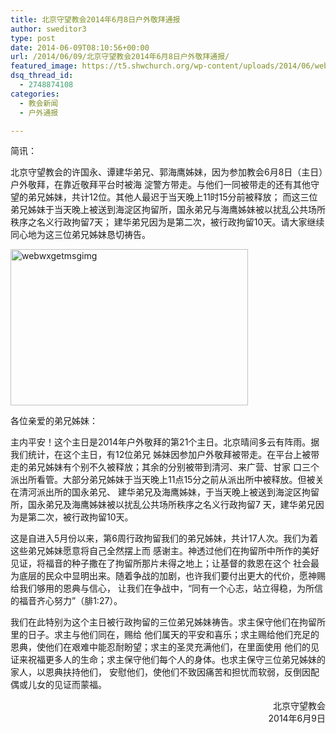 ```yaml
---
title: 北京守望教会2014年6月8日户外敬拜通报
author: sweditor3
type: post
date: 2014-06-09T08:10:56+00:00
url: /2014/06/09/北京守望教会2014年6月8日户外敬拜通报/
featured_image: https://t5.shwchurch.org/wp-content/uploads/2014/06/webwxgetmsgimg.jpg
dsq_thread_id:
  - 2748874108
categories:
  - 教会新闻
  - 户外通报

---
```

简讯：

北京守望教会的许国永、谭建华弟兄、郭海鹰姊妹，因为参加教会6月8日（主日）户外敬拜，在靠近敬拜平台时被海 淀警方带走。与他们一同被带走的还有其他守望的弟兄姊妹，共计12位。其他人最迟于当天晚上11时15分前被释放； 而这三位弟兄姊妹于当天晚上被送到海淀区拘留所，国永弟兄与海鹰姊妹被以扰乱公共场所秩序之名义行政拘留7天； 建华弟兄因为是第二次，被行政拘留10天。请大家继续同心地为这三位弟兄姊妹恳切祷告。

<!--more-->

[<img class="aligncenter size-full wp-image-11163" src="http://t5.shwchurch.org/wp-content/uploads/2014/06/webwxgetmsgimg.jpg" alt="webwxgetmsgimg" width="380" height="250" />][1]

各位亲爱的弟兄姊妹：

主内平安！这个主日是2014年户外敬拜的第21个主日。北京晴间多云有阵雨。据我们统计，在这个主日，有12位弟兄 姊妹因参加户外敬拜被带走。在平台上被带走的弟兄姊妹有个别不久被释放；其余的分别被带到清河、来广营、甘家 口三个派出所看管。大部分弟兄姊妹于当天晚上11点15分之前从派出所中被释放。但被关在清河派出所的国永弟兄、 建华弟兄及海鹰姊妹，于当天晚上被送到海淀区拘留所，国永弟兄及海鹰姊妹被以扰乱公共场所秩序之名义行政拘留7 天，建华弟兄因为是第二次，被行政拘留10天。

这是自进入5月份以来，第6周行政拘留我们的弟兄姊妹，共计17人次。我们为着这些弟兄姊妹愿意将自己全然摆上而 感谢主。神透过他们在拘留所中所作的美好见证，将福音的种子撒在了拘留所那片未得之地上；让基督的救恩在这个 社会最为底层的民众中显明出来。随着争战的加剧，也许我们要付出更大的代价，愿神赐给我们够用的恩典与信心， 让我们在争战中，“同有一个心志，站立得稳，为所信的福音齐心努力”（腓1:27）。

我们在此特别为这个主日被行政拘留的三位弟兄姊妹祷告。求主保守他们在拘留所里的日子。求主与他们同在，赐给 他们属天的平安和喜乐；求主赐给他们充足的恩典，使他们在艰难中能忍耐盼望；求主的圣灵充满他们，在里面使用 他们的见证来祝福更多人的生命；求主保守他们每个人的身体。也求主保守三位弟兄姊妹的家人，以恩典扶持他们， 安慰他们，使他们不致因痛苦和担忧而软弱，反倒因配偶或儿女的见证而蒙福。

<p style="text-align: right;">
  　　　　　　　　　　　　　　　　　　　　　　　　北京守望教会<br /> 2014年6月9日
</p>

 [1]: http://t5.shwchurch.org/wp-content/uploads/2014/06/webwxgetmsgimg.jpg